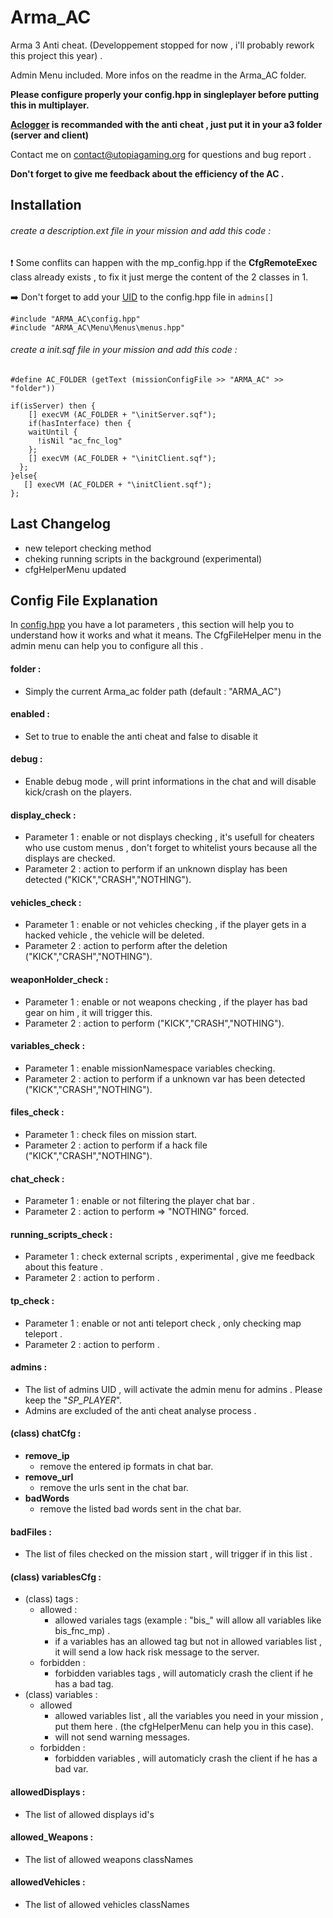 # Arma_AC

Arma 3 Anti cheat. (Developpement stopped for now , i'll probably rework this project this year) .

Admin Menu included. 
More infos on the readme in the Arma_AC folder.

__Please configure properly your config.hpp in singleplayer before putting this in multiplayer.__

**[Aclogger](https://github.com/AmauryD/aclogger/) is recommanded with the anti cheat , just put it in your a3 folder (server and client)**

Contact me on contact@utopiagaming.org for questions and bug report . 

__Don't forget to give me feedback about the efficiency of the AC .__

## Installation

###### create a description.ext file in your mission and add this code : 

:heavy_exclamation_mark: Some conflits can happen with the mp_config.hpp if the **CfgRemoteExec** class already exists , to fix it just merge the content of the 2 classes in 1.

:arrow_right: Don't forget to add your [UID](https://community.bistudio.com/wiki/getPlayerUID) to the config.hpp file in `admins[]`

```sqf
#include "ARMA_AC\config.hpp"
#include "ARMA_AC\Menu\Menus\menus.hpp"
```

###### create a init.sqf file in your mission and add this code :

```sqf
#define AC_FOLDER (getText (missionConfigFile >> "ARMA_AC" >> "folder"))

if(isServer) then {
	[] execVM (AC_FOLDER + "\initServer.sqf");
	if(hasInterface) then {
	waitUntil {
	  !isNil "ac_fnc_log"
	};
	[] execVM (AC_FOLDER + "\initClient.sqf");
  };
}else{
   [] execVM (AC_FOLDER + "\initClient.sqf");
};
```

## Last Changelog

- new teleport checking method
- cheking running scripts in the background (experimental)
- cfgHelperMenu updated
  
## Config File Explanation

In [config.hpp](https://github.com/AmauryD/Arma_AC/blob/master/ARMA_AC/config.hpp) you have a lot parameters , this section will help you to understand how it works and what it means.
The CfgFileHelper menu in the admin menu can help you to configure all this .

#### folder : 
- Simply the current Arma_ac folder path (default : "ARMA_AC")

#### enabled : 
- Set to true to enable the anti cheat and false to disable it

#### debug : 
- Enable debug mode , will print informations in the chat and will disable kick/crash on the players.

#### display_check : 
- Parameter 1 : enable or not displays checking , it's usefull for cheaters who use custom menus , don't forget to whitelist yours because all the displays are checked.
- Parameter 2 : action to perform if an unknown display has been detected ("KICK","CRASH","NOTHING").

#### vehicles_check : 
- Parameter 1 : enable or not vehicles checking , if the player gets in a hacked vehicle , the vehicle will be deleted.
- Parameter 2 : action to perform after the deletion ("KICK","CRASH","NOTHING").

#### weaponHolder_check : 
- Parameter 1 : enable or not weapons checking , if the player has bad gear on him , it will trigger this.
- Parameter 2 : action to perform ("KICK","CRASH","NOTHING").

#### variables_check : 
- Parameter 1 : enable missionNamespace variables checking.
- Parameter 2 : action to perform if a unknown var has been detected ("KICK","CRASH","NOTHING").

#### files_check : 
- Parameter 1 : check files on mission start.
- Parameter 2 : action to perform if a hack file ("KICK","CRASH","NOTHING").

#### chat_check : 
- Parameter 1 : enable or not filtering the player chat bar .
- Parameter 2 : action to perform => "NOTHING" forced.

#### running_scripts_check : 
- Parameter 1 : check external scripts , experimental , give me feedback about this feature .
- Parameter 2 : action to perform .

#### tp_check : 
- Parameter 1 : enable or not anti teleport check , only checking map teleport .
- Parameter 2 : action to perform .


#### admins :
- The list of admins UID , will activate the admin menu for admins . Please keep the "_SP_PLAYER_".
- Admins are excluded of the anti cheat analyse process .

#### (class) chatCfg :
- __remove_ip__ 
	* remove the entered ip formats in chat bar.
- __remove_url__ 
 	* remove the urls sent in the chat bar.
- __badWords__ 
	* remove the listed bad words sent in the chat bar.

#### badFiles : 
- The list of files checked on the mission start , will trigger if in this list .

#### (class) variablesCfg : 
- (class) tags :
	* allowed : 
	    - allowed variales tags (example : "bis_" will allow all variables like bis_fnc_mp) .
		- if a variables has an allowed tag but not in allowed variables list , it will send a low hack risk message to the server.
	* forbidden : 
		- forbidden variables tags , will automaticly crash the client if he has a bad tag.
- (class) variables :
	* allowed
		- allowed variables list , all the variables you need in your mission , put them here . (the cfgHelperMenu can help you in this case).
		- will not send warning messages.
	* forbidden : 
		- forbidden variables , will automaticly crash the client if he has a bad var.

#### allowedDisplays : 
- The list of allowed displays id's

#### allowed_Weapons :
- The list of allowed weapons classNames

#### allowedVehicles :
- The list of allowed vehicles classNames

